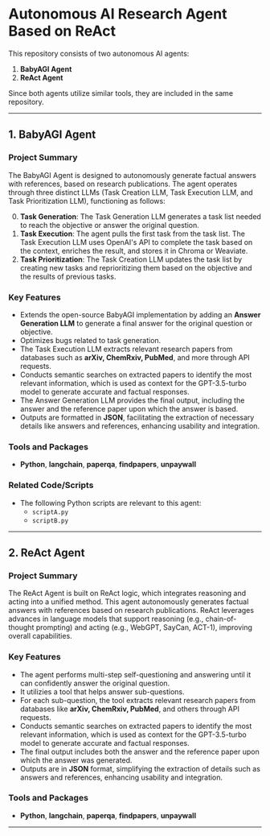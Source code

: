 # Autonomous AI Research Agent Based on ReAct

This repository consists of two autonomous AI agents: 
1. **BabyAGI Agent**
2. **ReAct Agent**

Since both agents utilize similar tools, they are included in the same repository.

---

## 1. BabyAGI Agent

### Project Summary
The BabyAGI Agent is designed to autonomously generate factual answers with references, based on research publications. The agent operates through three distinct LLMs (Task Creation LLM, Task Execution LLM, and Task Prioritization LLM), functioning as follows:

0. **Task Generation**: The Task Generation LLM generates a task list needed to reach the objective or answer the original question.
1. **Task Execution**: The agent pulls the first task from the task list. The Task Execution LLM uses OpenAI's API to complete the task based on the context, enriches the result, and stores it in Chroma or Weaviate.
3. **Task Prioritization**: The Task Creation LLM updates the task list by creating new tasks and reprioritizing them based on the objective and the results of previous tasks.

### Key Features
- Extends the open-source BabyAGI implementation by adding an **Answer Generation LLM** to generate a final answer for the original question or objective.
- Optimizes bugs related to task generation.
- The Task Execution LLM extracts relevant research papers from databases such as **arXiv, ChemRxiv, PubMed**, and more through API requests.
- Conducts semantic searches on extracted papers to identify the most relevant information, which is used as context for the GPT-3.5-turbo model to generate accurate and factual responses.
- The Answer Generation LLM provides the final output, including the answer and the reference paper upon which the answer is based.
- Outputs are formatted in **JSON**, facilitating the extraction of necessary details like answers and references, enhancing usability and integration.

### Tools and Packages
- **Python**, **langchain**, **paperqa**, **findpapers**, **unpaywall**

### Related Code/Scripts
- The following Python scripts are relevant to this agent:
  - `scriptA.py`
  - `scriptB.py`

---

## 2. ReAct Agent

### Project Summary
The ReAct Agent is built on ReAct logic, which integrates reasoning and acting into a unified method. This agent autonomously generates factual answers with references based on research publications. ReAct leverages advances in language models that support reasoning (e.g., chain-of-thought prompting) and acting (e.g., WebGPT, SayCan, ACT-1), improving overall capabilities.

### Key Features
- The agent performs multi-step self-questioning and answering until it can confidently answer the original question.
- It utilizies a tool that helps answer sub-questions.
- For each sub-question, the tool extracts relevant research papers from databases like **arXiv, ChemRxiv, PubMed**, and others through API requests.
- Conducts semantic searches on extracted papers to identify the most relevant information, which is used as context for the GPT-3.5-turbo model to generate accurate and factual responses.
- The final output includes both the answer and the reference paper upon which the answer was generated.
- Outputs are in **JSON** format, simplifying the extraction of details such as answers and references, enhancing usability and integration.

### Tools and Packages
- **Python**, **langchain**, **paperqa**, **findpapers**, **unpaywall**

---

